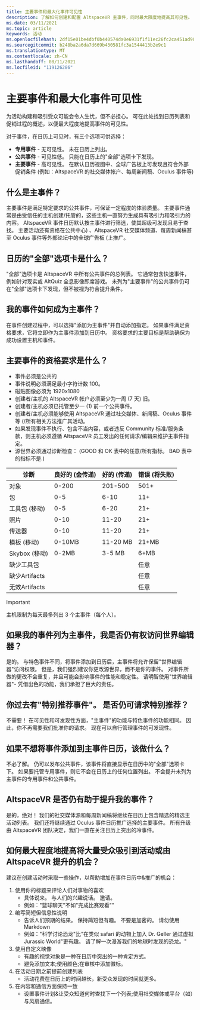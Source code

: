 ```yaml
---
title: 主要事件和最大化事件可见性
description: 了解如何创建和配置 AltspaceVR 主事件，同时最大限度地提高其可见性。
ms.date: 03/11/2021
ms.topic: article
keywords: 活动
ms.openlocfilehash: 2df15e01be4dbf0b440574da0e6931f1f11ec26fc2ca451ad98858db624e1f1f
ms.sourcegitcommit: b248ba2a6da7d669b430581fc3a1544413b2e9c1
ms.translationtype: MT
ms.contentlocale: zh-CN
ms.lasthandoff: 08/11/2021
ms.locfileid: "119126286"
---
```

# <a name="main-events-and-maximizing-event-visibility"></a>主要事件和最大化事件可见性

为活动构建和吸引受众可能会令人生忧，但不必担心。 可在此处找到日历列表和促销过程的概述，以便最大程度地提高事件的可见性。

对于事件，在日历上可见时，有三个选项可供选择：

* **专用事件** - 无可见性。 未在日历上列出。
* **公共事件** - 可见性低。 只能在日历上的"全部"选项卡下发现。
* **主要事件** - 高可见性。 在默认日历视图中、全球广告板上可发现且符合外部促销条件 (例如：AltspaceVR 的社交媒体帐户、每周新闻稿、Oculus 事件等) 

## <a name="what-are-main-events"></a>什么是主事件？

主要事件是满足特定要求的公共事件，可保证一定程度的体验质量。 主要事件通常是由受信任的主机创建/托管的，这些主机一直努力生成具有吸引力和吸引力的内容。 AltspaceVR 事件日历默认按主事件进行筛选，使其超级可发现且易于查找。 主要活动还有资格在公共中心) 、AltspaceVR 社交媒体频道、每周新闻稿甚至 Oculus 事件等外部论坛中的全球广告板 (上推广。

## <a name="what-is-the-all-tab-of-the-calendar"></a>日历的"全部"选项卡是什么？

"全部"选项卡是 AltspaceVR 中所有公共事件的总列表。 它通常包含快速事件，例如针对现实或 AltQuiz 全息影像即席游戏。 未列为"主要事件"的公共事件仍可在"全部"选项卡下发现，但不被视为符合提升条件。

## <a name="how-can-my-event-become-a-main-event"></a>我的事件如何成为主事件？

在事件创建过程中，可以选择"添加为主事件"并自动添加指定。 如果事件满足资格要求，它将立即作为主事件添加到日历中。 资格要求的主要目标是帮助确保为成功设置主机和事件。

## <a name="what-are-the-eligibility-requirements-for-main-events"></a>主要事件的资格要求是什么？

* 事件必须是公共的
* 事件说明必须满足最小字符计数 100。
* 磁贴图像必须为 1920x1080
* 创建者/主机的 AltspaceVR 帐户必须至少为一周 (7 天) 旧。
* 创建者/主机必须已托管至少一 (1) 前一个公共事件。
* 创建者/主机必须能够使用 AltspaceVR 通过社交媒体、新闻稿、Oculus 事件等 (/所有相关方法推广其活动。
* 如果发现事件不执行、包含不当内容，或者违反 Community 标准/服务条款，则主机必须遵循 AltspaceVR 员工发出的任何请求/编辑来维护主事件指定。
* 源世界必须通过诊断检查： (GOOD 和 OK 表中的任意/所有指标。 BAD 表中的指标不是.) 

| 诊断 | 良好的 (会传递)  | 好的 (传递)  | 错误 (将失败)  |
|---|---|---|---|
| 对象 | 0-200 | 201-500 | 501+ |
| 包 | 0-5 | 6-10 | 11+ |
| 工具包 (移动)  | 0-5 | 6-20 | 21+ |
| 照片 | 0-10 | 11-20 | 21+ |
| 传送器 | 0-10 | 11-20 | 21+ |
| 模板 (移动)  | 0-10MB | 11-20 MB | 21+MB |
| Skybox (移动)  | 0-2MB | 3-5 MB | 6+MB |
| 缺少工具包 |  |  | 任意 |
| 缺少Artifacts |  |  | 任意 |
| 无效Artifacts |  |  | 任意 |

> [!IMPORTANT]
> 主机限制为每天最多列出 3 个主事件（每个人）。  

## <a name="will-i-still-have-access-to-the-world-editor-if-my-event-is-listed-as-a-main-event"></a>如果我的事件列为主事件，我是否仍有权访问世界编辑器？

是的。 与特色事件不同，将事件添加到日历后，主事件将允许保留"世界编辑器"访问权限。 但是，我们强烈建议你更改源世界，而不是你的事件。 对事件所做的更改不会重复，并且可能会影响事件的性能和稳定性。 请明智使用"世界编辑器"- 凭借出色的功能，我们承担了巨大的责任。

## <a name="you-used-to-have-featured-events-can-i-still-request-to-be-featured"></a>你过去有"特别推荐事件"。 是否仍可请求特别推荐？

不需要！ 在可见性和可发现性方面，"主事件"的功能与特色事件的功能相同。 因此，你不再需要我们批准你的请求。 现在可以自行管理事件的可发现性。

## <a name="what-if-i-dont-want-to-add-my-event-to-the-main-events-calendar"></a>如果不想将事件添加到主事件日历，该做什么？

不必了解。 仍可以发布公共事件，该事件将直接显示在日历中的"全部"选项卡下。 如果要托管专用事件，则它不会在日历上的任何位置列出。 不会提升未列为主事件的专用事件和公共事件。

## <a name="will-altspacevr-still-help-promote-my-events"></a>AltspaceVR 是否仍有助于提升我的事件？

是的，绝对！ 我们的社交媒体源和每周新闻稿将继续在日历上包含精选的精选主活动列表。 我们还将继续通过 Oculus 事件日历推广选择的主要事件。 所有升级由 AltspaceVR 团队决定，我们一直在关注日历上突出的冷事件。

## <a name="how-can-i-maximize-my-chances-of-attracting-a-large-audience-to-my-event-or-being-promoted-by-altspacevr"></a>如何最大程度地提高将大量受众吸引到活动或由 AltspaceVR 提升的机会？

建议在创建活动时采取一些操作，以帮助增加在事件日历中&推广的机会：

1. 使用你的标题来评论人们对事物的喜欢
    * 具体说来。 与人们的兴趣说话。 邀请。
    * 例如："篮球聊天"不如"完成比赛观看""
2. 编写简短但信息性说明
    * 告诉人们预期的结果。 保持简短但有趣。 不要是加密的。 请勿使用 Markdown
    * 例如："科学讨论恐龙"比"在类似 safari 的动物上加入 Dr. Geller 通过虚拟 Jurassic World"更有趣。 请了解一次漫游我们的地球时发现的恐龙。"
3. 使用自定义映像
    * 有趣的视觉对象是一种在日历中突出的一种肯定方式。
    * 避免添加文本;使用颜色;在审核中添加徽标。
4. 在活动日期之前提前创建列表
    * 活动花费在日历上的时间越长，新受众发现的时间就更多。
5. 在内容和通信方面保持一致
    * 设置事件计划&让受众知道何时查找下一个列表;使用社交媒体或平台（如）与风扇通信。